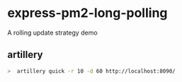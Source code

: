 # express-pm2-long-polling

A rolling update strategy demo

## artillery

```sh
>  artillery quick -r 10 -d 60 http://localhost:8090/
```
